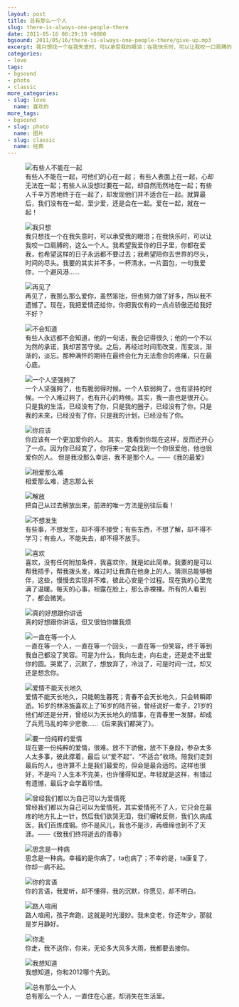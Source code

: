 ```yaml
---
layout: post
title: 总有那么一个人
slug: there-is-always-one-people-there
date: 2011-05-16 08:29:19 +0800
bgsound: 2011/05/16/there-is-always-one-people-there/give-up.mp3
excerpt: 我只想找一个在我失意时，可以承受我的眼泪；在我快乐时，可以让我咬一口肩膊的，这么一个人。我希望我爱你的日子里，你都在爱我，也希望这样的日子永远都不要过去；我希望陪你去世界的尽头，时间的尽头。我要的其实并不多，一杯清水，一片面包，一句我爱你，一个避风港……
categories:
- love
tags:
- bgsound
- photo
- classic
more_categories:
- slug: love
  name: 喜欢的
more_tags:
- bgsound
- slug: photo
  name: 图片
- slug: classic
  name: 经典
---
```


<figure>
	<img src="{{ site.path.uploads }}2011/05/16/there-is-always-one-people-there/1.jpg" alt="有些人不能在一起" />
	<figcaption>
		有些人不能在一起，可他们的心在一起； 有些人表面上在一起，心却无法在一起；有些人从没想过要在一起，却自然而然地在一起；有些人千辛万苦地终于在一起了，却发现他们并不适合在一起。就算最后，我们没有在一起，至少爱，还是会在一起。爱在一起，就在一起！
	</figcaption>
</figure>

<figure>
	<img src="{{ site.path.uploads }}2011/05/16/there-is-always-one-people-there/2.jpg" alt="我只想" />
	<figcaption>
		我只想找一个在我失意时，可以承受我的眼泪；在我快乐时，可以让我咬一口肩膊的，这么一个人。我希望我爱你的日子里，你都在爱我，也希望这样的日子永远都不要过去；我希望陪你去世界的尽头，时间的尽头。我要的其实并不多，一杯清水，一片面包，一句我爱你，一个避风港……
	</figcaption>
</figure>

<figure>
	<img src="{{ site.path.uploads }}2011/05/16/there-is-always-one-people-there/3.jpg" alt="再见了" />
	<figcaption>
		再见了，我那么那么爱你，虽然笨拙，但也努力做了好多，所以我不遗憾了。现在，我把爱情还给你，你把我仅有的一点点骄傲还给我好不好？
	</figcaption>
</figure>

<figure>
	<img src="{{ site.path.uploads }}2011/05/16/there-is-always-one-people-there/4.jpg" alt="不会知道" />
	<figcaption>
		有些人永远都不会知道，他的一句话，我会记得很久；他的一个不以为然的承诺，我却苦苦守侯。之后，再经过时间而改变，而变淡，渐渐的，淡忘。那种满怀的期待在最终会化为无法愈合的疼痛，只在最心底。
	</figcaption>
</figure>

<figure>
	<img src="{{ site.path.uploads }}2011/05/16/there-is-always-one-people-there/5.jpg" alt="一个人坚强夠了" />
	<figcaption>
		一个人坚强夠了，也有脆弱得时候。一个人软弱夠了，也有坚持的时候。一个人难过夠了，也有开心的時候。其实，我一直也是很开心。只是我的生活，已经没有了你，只是我的圈子，已经没有了你，只是我的未來，已经没有了你，只是我的计划，已经没有了你。
	</figcaption>
</figure>

<figure>
	<img src="{{ site.path.uploads }}2011/05/16/there-is-always-one-people-there/6.jpg" alt="你应该" />
	<figcaption>
		你应该有一个更加爱你的人。 其实，我看到你现在这样，反而还开心了一点。因为你已经变了，你将来一定会找到一个你很爱他，他也很爱你的人。 但是我没那么幸运，我不是那个人。——《我的最爱》
	</figcaption>
</figure>

<figure>
	<img src="{{ site.path.uploads }}2011/05/16/there-is-always-one-people-there/7.jpg" alt="相爱那么难" />
	<figcaption>
		相爱那么难，遗忘那么长
	</figcaption>
</figure>

<figure>
	<img src="{{ site.path.uploads }}2011/05/16/there-is-always-one-people-there/8.jpg" alt="解放" />
	<figcaption>
		把自己从过去解放出来，前进的唯一方法是别往后看！
	</figcaption>
</figure>

<figure>
	<img src="{{ site.path.uploads }}2011/05/16/there-is-always-one-people-there/9.jpg" alt="不想发生" />
	<figcaption>
		有些事，不想发生，却不得不接受；有些东西，不想了解，却不得不学习；有些人，不能失去，却不得不放手。
	</figcaption>
</figure>

<figure>
	<img src="{{ site.path.uploads }}2011/05/16/there-is-always-one-people-there/10.jpg" alt="喜欢" />
	<figcaption>
		喜欢，没有任何附加条件，我喜欢你，就是如此简单。我要的是可以帮我捂手，帮我拨头发，难过时让我靠在他身上的人。猜测总能够相伴，这些，慢慢去实现并不难，彼此心安是个过程。现在我的心里充满了温暖。每天的心事，袒露在脸上，那么赤裸裸。所有的人看到了，都会微笑。
	</figcaption>
</figure>

<figure>
	<img src="{{ site.path.uploads }}2011/05/16/there-is-always-one-people-there/11.jpg" alt="真的好想跟你讲话" />
	<figcaption>
		真的好想跟你讲话，但又很怕你嫌我烦
	</figcaption>
</figure>

<figure>
	<img src="{{ site.path.uploads }}2011/05/16/there-is-always-one-people-there/12.jpg" alt="一直在等一个人" />
	<figcaption>
		一直在等一个人，一直在等一个回头，一直在等一份笑容，终于等到我自己都没了笑容。可是为什么，我向左走，向右走，还是走不出爱你的圆。哭累了，沉默了，想放弃了，冷淡了，可是时间一过，却又还是想念你。
	</figcaption>
</figure>

<figure>
	<img src="{{ site.path.uploads }}2011/05/16/there-is-always-one-people-there/13.jpg" alt="爱情不能天长地久" />
	<figcaption>
		爱情不能天长地久，只能朝生暮死；青春不会天长地久，只会转瞬即逝。16岁的林洛施喜欢上了16岁的陆齐铭，曾经说好一辈子，21岁的他们却还是分开，曾经以为天长地久的情事，在青春里一发酵，却成了兵荒马乱的年少悲歌……《后来我们都哭了》。
	</figcaption>
</figure>

<figure>
	<img src="{{ site.path.uploads }}2011/05/16/there-is-always-one-people-there/14.jpg" alt="要一份纯粹的爱情" />
	<figcaption>
		现在要一份纯粹的爱情，很难。放不下骄傲，放不下身段，参杂太多人太多事，彼此撑着，最后 以“爱不起”、“不适合”收场。陪我们走到最后的人，也许算不上是我们最爱的，但会是最合适的。这样也很好，不是吗？人生本不完美，也许懂得知足。年轻就是这样，有错过有遗憾，最后才会学着珍惜。
	</figcaption>
</figure>

<figure>
	<img src="{{ site.path.uploads }}2011/05/16/there-is-always-one-people-there/15.jpg" alt="曾经我们都以为自己可以为爱情死" />
	<figcaption>
		曾经我们都以为自己可以为爱情死，其实爱情死不了人，它只会在最疼的地方扎上一针，然后我们欲哭无泪，我们辗转反侧，我们久病成医，我们百炼成钢。你不是风儿，我也不是沙，再缠绵也到不了天涯。——《致我们终将逝去的青春》
	</figcaption>
</figure>

<figure>
	<img src="{{ site.path.uploads }}2011/05/16/there-is-always-one-people-there/16.jpg" alt="思念是一种病" />
	<figcaption>
		思念是一种病。幸福的是你病了，ta也病了；不幸的是，ta康复了，你却一病不起。
	</figcaption>
</figure>

<figure>
	<img src="{{ site.path.uploads }}2011/05/16/there-is-always-one-people-there/17.jpg" alt="你的言语" />
	<figcaption>
		你的言语，我爱听，却不懂得，我的沉默，你愿见，却不明白。
	</figcaption>
</figure>

<figure>
	<img src="{{ site.path.uploads }}2011/05/16/there-is-always-one-people-there/18.jpg" alt="路人喧闹" />
	<figcaption>
		路人喧闹，孩子奔跑，这就是时光漫妙。我未变老，你还年少，那就是岁月静好。
	</figcaption>
</figure>

<figure>
	<img src="{{ site.path.uploads }}2011/05/16/there-is-always-one-people-there/19.jpg" alt="你走" />
	<figcaption>
		你走，我不送你，你来，无论多大风多大雨，我都要去接你。
	</figcaption>
</figure>

<figure>
	<img src="{{ site.path.uploads }}2011/05/16/there-is-always-one-people-there/20.jpg" alt="我想知道" />
	<figcaption>
		我想知道，你和2012哪个先到。
	</figcaption>
</figure>

<figure>
	<img src="{{ site.path.uploads }}2011/05/16/there-is-always-one-people-there/21.jpg" alt="总有那么一个人" />
	<figcaption>
		总有那么一个人，一直住在心底，却消失在生活里。
	</figcaption>
</figure>

